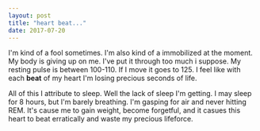 ```yaml
---
layout: post
title: "heart beat..."
date: 2017-07-20
---
```

I'm kind of a fool sometimes. I'm also kind of a immobilized at the moment. My body is giving up on me. I've put it through too much i suppose. My resting pulse is between 100-110. If I move it goes to 125. I feel like with each **beat** of my heart I'm losing precious seconds of life. 

All of this I attribute to sleep. Well the lack of sleep I'm getting. I may sleep for 8 hours, but I'm barely breathing. I'm gasping for air and never hitting REM. It's cause me to gain weight, become forgetful, and it casues this heart to beat erratically and waste my precious lifeforce. 